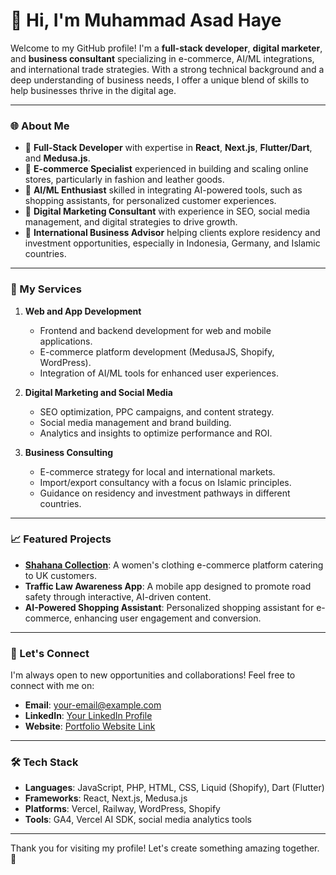 # 👋 Hi, I'm Muhammad Asad Haye

Welcome to my GitHub profile! I'm a **full-stack developer**, **digital marketer**, and **business consultant** specializing in e-commerce, AI/ML integrations, and international trade strategies. With a strong technical background and a deep understanding of business needs, I offer a unique blend of skills to help businesses thrive in the digital age.

---

### 🌐 About Me

- 🔹 **Full-Stack Developer** with expertise in **React**, **Next.js**, **Flutter/Dart**, and **Medusa.js**.
- 🔹 **E-commerce Specialist** experienced in building and scaling online stores, particularly in fashion and leather goods.
- 🔹 **AI/ML Enthusiast** skilled in integrating AI-powered tools, such as shopping assistants, for personalized customer experiences.
- 🔹 **Digital Marketing Consultant** with experience in SEO, social media management, and digital strategies to drive growth.
- 🔹 **International Business Advisor** helping clients explore residency and investment opportunities, especially in Indonesia, Germany, and Islamic countries.

---

### 💼 My Services

1. **Web and App Development**
   - Frontend and backend development for web and mobile applications.
   - E-commerce platform development (MedusaJS, Shopify, WordPress).
   - Integration of AI/ML tools for enhanced user experiences.

2. **Digital Marketing and Social Media**
   - SEO optimization, PPC campaigns, and content strategy.
   - Social media management and brand building.
   - Analytics and insights to optimize performance and ROI.

3. **Business Consulting**
   - E-commerce strategy for local and international markets.
   - Import/export consultancy with a focus on Islamic principles.
   - Guidance on residency and investment pathways in different countries.

---

### 📈 Featured Projects

- **[Shahana Collection](https://www.shahanacollection.pk)**: A women's clothing e-commerce platform catering to UK customers.
- **Traffic Law Awareness App**: A mobile app designed to promote road safety through interactive, AI-driven content.
- **AI-Powered Shopping Assistant**: Personalized shopping assistant for e-commerce, enhancing user engagement and conversion.

---

### 🔗 Let's Connect

I'm always open to new opportunities and collaborations! Feel free to connect with me on:

- **Email**: [your-email@example.com](mailto:info@asadhaye.com)
- **LinkedIn**: [Your LinkedIn Profile](https://www.linkedin.com/in/asadhaye)
- **Website**: [Portfolio Website Link](https://asadhaye.com)

---

### 🛠️ Tech Stack

- **Languages**: JavaScript, PHP, HTML, CSS, Liquid (Shopify), Dart (Flutter)
- **Frameworks**: React, Next.js, Medusa.js
- **Platforms**: Vercel, Railway, WordPress, Shopify
- **Tools**: GA4, Vercel AI SDK, social media analytics tools

---

Thank you for visiting my profile! Let's create something amazing together. 🚀
